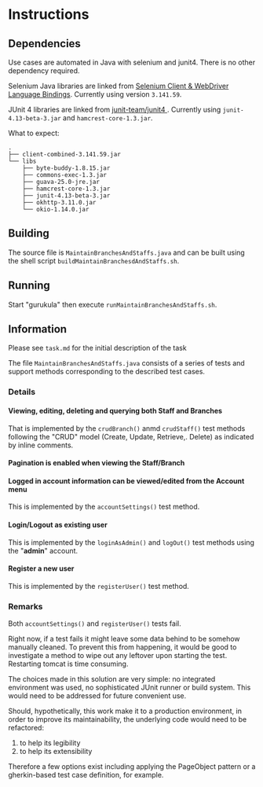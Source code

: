 # Instructions

## Dependencies

Use cases are automated in Java with selenium and junit4. There is no other dependency required.

Selenium Java libraries are linked from [Selenium Client & WebDriver Language Bindings](https://www.seleniumhq.org/download/). Currently using version `3.141.59`.



JUnit 4 libraries are linked from [junit-team/junit4
](https://github.com/junit-team/junit4/wiki/Download-and-Install). Currently using `junit-4.13-beta-3.jar` and `hamcrest-core-1.3.jar`.

What to expect:

```text
.
├── client-combined-3.141.59.jar
└── libs
    ├── byte-buddy-1.8.15.jar
    ├── commons-exec-1.3.jar
    ├── guava-25.0-jre.jar
    ├── hamcrest-core-1.3.jar
    ├── junit-4.13-beta-3.jar
    ├── okhttp-3.11.0.jar
    └── okio-1.14.0.jar
```

## Building

The source file is `MaintainBranchesAndStaffs.java` and can be built using the shell script `buildMaintainBranchesdAndStaffs.sh`.

## Running

Start "gurukula" then execute `runMaintainBranchesAndStaffs.sh`.

## Information

Please see `task.md` for the initial description of the task

The file `MaintainBranchesAndStaffs.java` consists of a series of tests and support methods corresponding to the described test cases.

### Details

#### Viewing, editing, deleting and querying both Staff and Branches

That is implemented by the `crudBranch()` anmd `crudStaff()` test methods following the "CRUD"  model (Create, Update, Retrieve,. Delete) as indicated by inline comments.

#### Pagination is enabled when viewing the Staff/Branch

#### Logged in account information can be viewed/edited from the Account menu

This is implemented by the `accountSettings()` test method.

#### Login/Logout as existing user

This is implemented by the `loginAsAdmin()` and `logOut()` test methods using the "**admin**" account.

#### Register a new user

This is implemented by the `registerUser()` test method.

### Remarks

Both `accountSettings()` and `registerUser()` tests fail.

Right now, if a test fails it might leave some data behind to be somehow manually cleaned. To prevent this from happening, it would be good to investigate a method to wipe out any leftover upon starting the test. Restarting tomcat is time consuming.

The choices made in this solution are very simple: no integrated environment was used, no sophisticated JUnit runner or build system. This would need to be addressed for future convenient use.

Should, hypothetically, this work make it to a production environment, in order to improve its maintainability, the underlying code would need to be refactored:

1. to help its legibility
2. to help its extensibility

Therefore a few options exist including applying the PageObject pattern or a gherkin-based test case definition, for example.

